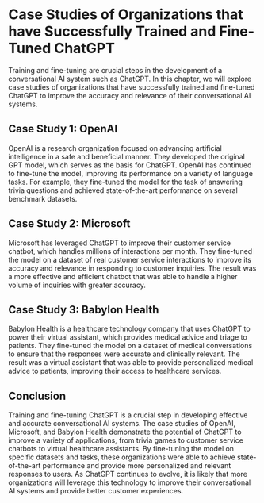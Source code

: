 Case Studies of Organizations that have Successfully Trained and Fine-Tuned ChatGPT
================================================================================================================================

Training and fine-tuning are crucial steps in the development of a conversational AI system such as ChatGPT. In this chapter, we will explore case studies of organizations that have successfully trained and fine-tuned ChatGPT to improve the accuracy and relevance of their conversational AI systems.

Case Study 1: OpenAI
--------------------

OpenAI is a research organization focused on advancing artificial intelligence in a safe and beneficial manner. They developed the original GPT model, which serves as the basis for ChatGPT. OpenAI has continued to fine-tune the model, improving its performance on a variety of language tasks. For example, they fine-tuned the model for the task of answering trivia questions and achieved state-of-the-art performance on several benchmark datasets.

Case Study 2: Microsoft
-----------------------

Microsoft has leveraged ChatGPT to improve their customer service chatbot, which handles millions of interactions per month. They fine-tuned the model on a dataset of real customer service interactions to improve its accuracy and relevance in responding to customer inquiries. The result was a more effective and efficient chatbot that was able to handle a higher volume of inquiries with greater accuracy.

Case Study 3: Babylon Health
----------------------------

Babylon Health is a healthcare technology company that uses ChatGPT to power their virtual assistant, which provides medical advice and triage to patients. They fine-tuned the model on a dataset of medical conversations to ensure that the responses were accurate and clinically relevant. The result was a virtual assistant that was able to provide personalized medical advice to patients, improving their access to healthcare services.

Conclusion
----------

Training and fine-tuning ChatGPT is a crucial step in developing effective and accurate conversational AI systems. The case studies of OpenAI, Microsoft, and Babylon Health demonstrate the potential of ChatGPT to improve a variety of applications, from trivia games to customer service chatbots to virtual healthcare assistants. By fine-tuning the model on specific datasets and tasks, these organizations were able to achieve state-of-the-art performance and provide more personalized and relevant responses to users. As ChatGPT continues to evolve, it is likely that more organizations will leverage this technology to improve their conversational AI systems and provide better customer experiences.
